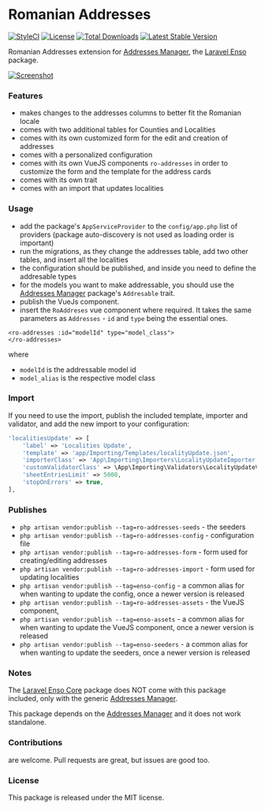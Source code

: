 <!--h-->
# Romanian Addresses
[![StyleCI](https://styleci.io/repos/114126709/shield?branch=master)](https://styleci.io/repos/114126709)
[![License](https://poser.pugx.org/laravel-enso/permissionmanager/license)](https://packagist.org/packages/laravel-enso/roaddresses)
[![Total Downloads](https://poser.pugx.org/laravel-enso/roaddresses/downloads)](https://packagist.org/packages/laravel-enso/roaddresses)
[![Latest Stable Version](https://poser.pugx.org/laravel-enso/roaddresses/version)](https://packagist.org/packages/laravel-enso/roaddresses)
<!--/h-->

Romanian Addresses extension for [Addresses Manager](https://github.com/laravel-enso/AddressesManager), the [Laravel Enso](https://github.com/laravel-enso/Enso) package.

[![Screenshot](https://laravel-enso.github.io/roaddresses/screenshots/bulma_040_thumb.png)](https://laravel-enso.github.io/roaddresses/screenshots/bulma_040.png)

### Features

- makes changes to the addresses columns to better fit the Romanian locale
- comes with two additional tables for Counties and Localities
- comes with its own customized form for the edit and creation of addresses
- comes with a personalized configuration
- comes with its own VueJS components `ro-addresses` in order to customize the form 
and the template for the address cards
- comes with its own trait
- comes with an import that updates localities

### Usage
- add the package's `AppServiceProvider` to the `config/app.php` list of providers (package auto-discovery is not used as loading order is important)
- run the migrations, as they change the addresses table, add two other tables, and insert all the localities
- the configuration should be published, and inside you need to define the addresable types
- for the models you want to make addressable, you should use the [Addresses Manager](https://github.com/laravel-enso/AddressesManager) package's `Addresable` trait. 
- publish the VueJs component.
- insert the `RoAddreses` vue component where required. It takes the same parameters as `Addresses` - `id` and `type` 
being the essential ones.

```
<ro-addresses :id="modelId" type="model_class">
</ro-addresses>
```

where
* `modelId` is the addressable model id
* `model_alias` is the respective model class

### Import
If you need to use the import, publish the included template, importer and validator, 
and add the new import to your configuration:
```php
'localitiesUpdate' => [
    'label' => 'Localities Update',
    'template' => 'app/Importing/Templates/localityUpdate.json',
    'importerClass' => 'App\Importing\Importers\LocalityUpdateImporter',
    'customValidatorClass' => \App\Importing\Validators\LocalityUpdateValidator::class,
    'sheetEntriesLimit' => 5000,
    'stopOnErrors' => true,
],
```

### Publishes
- `php artisan vendor:publish --tag=ro-addresses-seeds` - the seeders
- `php artisan vendor:publish --tag=ro-addresses-config` - configuration file
- `php artisan vendor:publish --tag=ro-addresses-form` - form used for creating/editing addresses
- `php artisan vendor:publish --tag=ro-addresses-import` - form used for updating localities
- `php artisan vendor:publish --tag=enso-config` - a common alias for when wanting to update the config,
once a newer version is released
- `php artisan vendor:publish --tag=ro-addresses-assets` - the VueJS component,
- `php artisan vendor:publish --tag=enso-assets` - a common alias for when wanting to update the VueJS component,
once a newer version is released
- `php artisan vendor:publish --tag=enso-seeders` - a common alias for when wanting to update the seeders,
once a newer version is released
 
### Notes

The [Laravel Enso Core](https://github.com/laravel-enso/Core) package does NOT come with this package included, 
only with the generic [Addresses Manager](https://github.com/laravel-enso/AddressesManager).

This package depends on the [Addresses Manager](https://github.com/laravel-enso/AddressesManager) and 
it does not work standalone.

<!--h-->
### Contributions

are welcome. Pull requests are great, but issues are good too.

### License

This package is released under the MIT license.
<!--/h--> 
